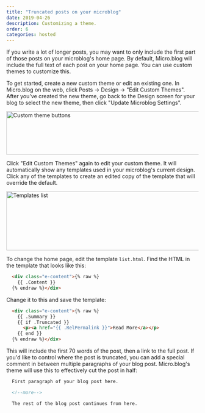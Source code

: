 ```yaml
---
title: "Truncated posts on your microblog"
date: 2019-04-26
description: Customizing a theme.
order: 6
categories: hosted
---
```


If you write a lot of longer posts, you may want to only include the first part of those posts on your microblog's home page. By default, Micro.blog will include the full text of each post on your home page. You can use custom themes to customize this.

To get started, create a new custom theme or edit an existing one. In Micro.blog on the web, click Posts → Design → "Edit Custom Themes". After you've created the new theme, go back to the Design screen for your blog to select the new theme, then click "Update Microblog Settings".

<img src="/assets/web/truncated-themes.png" width="611" height="114" alt="Custom theme buttons" />

Click "Edit Custom Themes" again to edit your custom theme. It will automatically show any templates used in your microblog's current design. Click any of the templates to create an edited copy of the template that will override the default.

<img src="/assets/web/truncated-templates.png" width="694" height="155" alt="Templates list" />

To change the home page, edit the template `list.html`. Find the HTML in the template that looks like this:

```html
  <div class="e-content">{% raw %}
    {{ .Content }}
  {% endraw %}</div>
```

Change it to this and save the template:

```html
  <div class="e-content">{% raw %}
    {{ .Summary }}
    {{ if .Truncated }}
      <p><a href="{{ .RelPermalink }}">Read More</a></p>
    {{ end }}
  {% endraw %}</div>
```

This will include the first 70 words of the post, then a link to the full post. If you'd like to control where the post is truncated, you can add a special comment in between multiple paragraphs of your blog post. Micro.blog's theme will use this to effectively cut the post in half:

```html
  First paragraph of your blog post here.

  <!--more-->

  The rest of the blog post continues from here.
```
